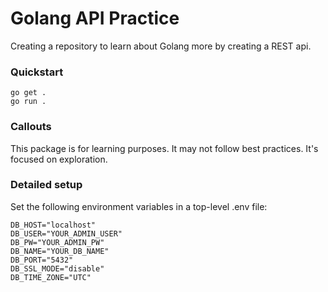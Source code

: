 # Golang API Practice

Creating a repository to learn about Golang more by creating a REST api.

### Quickstart

```
go get .
go run .
```

### Callouts

This package is for learning purposes. It may not follow best practices. It's focused on exploration.

### Detailed setup

Set the following environment variables in a top-level .env file:

```
DB_HOST="localhost"
DB_USER="YOUR_ADMIN_USER"
DB_PW="YOUR_ADMIN_PW"
DB_NAME="YOUR_DB_NAME"
DB_PORT="5432"
DB_SSL_MODE="disable"
DB_TIME_ZONE="UTC"
```
